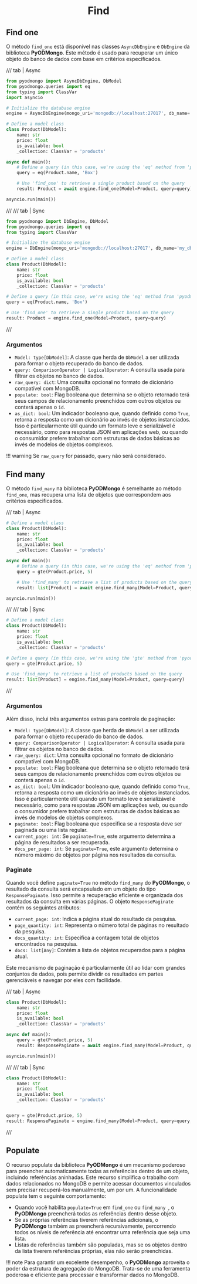 # <center>Find</center>

## Find one

O método `find_one` está disponível nas classes `AsyncDbEngine` e `DbEngine` da biblioteca **PyODMongo**. Este método é usado para recuperar um único objeto do banco de dados com base em critérios especificados.

/// tab | Async
```python hl_lines="21"
from pyodmongo import AsyncDbEngine, DbModel
from pyodmongo.queries import eq
from typing import ClassVar
import asyncio

# Initialize the database engine
engine = AsyncDbEngine(mongo_uri='mongodb://localhost:27017', db_name='my_db')

# Define a model class
class Product(DbModel):
    name: str
    price: float
    is_available: bool
    _collection: ClassVar = 'products'

async def main():
    # Define a query (in this case, we're using the 'eq' method from 'pyodmongo.queries')
    query = eq(Product.name, 'Box')

    # Use 'find_one' to retrieve a single product based on the query
    result: Product = await engine.find_one(Model=Product, query=query)

asyncio.run(main())
```
///
/// tab | Sync
```python hl_lines="19"
from pyodmongo import DbEngine, DbModel
from pyodmongo.queries import eq
from typing import ClassVar

# Initialize the database engine
engine = DbEngine(mongo_uri='mongodb://localhost:27017', db_name='my_db')

# Define a model class
class Product(DbModel):
    name: str
    price: float
    is_available: bool
    _collection: ClassVar = 'products'

# Define a query (in this case, we're using the 'eq' method from 'pyodmongo.queries')
query = eq(Product.name, 'Box')

# Use 'find_one' to retrieve a single product based on the query
result: Product = engine.find_one(Model=Product, query=query)
```
///

### Argumentos

- `Model: type[DbModel]`: A classe que herda de `DbModel` a ser utilizada para formar o objeto recuperado do banco de dados.
- `query: ComparisonOperator | LogicalOperator`: A consulta usada para filtrar os objetos no banco de dados.
- `raw_query: dict`: Uma consulta opcional no formato de dicionário compatível com MongoDB.
- `populate: bool`: Flag booleana que determina se o objeto retornado terá seus campos de relacionamento preenchidos com outros objetos ou conterá apenas o `id`.
- `as_dict: bool`: Um indicador booleano que, quando definido como `True`, retorna a resposta como um dicionário ao invés de objetos instanciados. Isso é particularmente útil quando um formato leve e serializável é necessário, como para respostas JSON em aplicações web, ou quando o consumidor prefere trabalhar com estruturas de dados básicas ao invés de modelos de objetos complexos.

!!! warning
    Se `raw_query` for passado, `query` não será considerado.

## Find many

O método `find_many` na biblioteca **PyODMongo** é semelhante ao método `find_one`, mas recupera uma lista de objetos que correspondem aos critérios especificados.

/// tab | Async
```python hl_lines="13"
# Define a model class
class Product(DbModel):
    name: str
    price: float
    is_available: bool
    _collection: ClassVar = 'products'

async def main():
    # Define a query (in this case, we're using the 'eq' method from 'pyodmongo.queries')
    query = gte(Product.price, 5)

    # Use 'find_many' to retrieve a list of products based on the query
    result: list[Product] = await engine.find_many(Model=Product, query=query)

asyncio.run(main())
```
///
/// tab | Sync
```python hl_lines="12"
# Define a model class
class Product(DbModel):
    name: str
    price: float
    is_available: bool
    _collection: ClassVar = 'products'

# Define a query (in this case, we're using the 'gte' method from 'pyodmongo.queries')
query = gte(Product.price, 5)

# Use 'find_many' to retrieve a list of products based on the query
result: list[Product] = engine.find_many(Model=Product, query=query)
```
///

### Argumentos

Além disso, inclui três argumentos extras para controle de paginação:

- `Model: type[DbModel]`: A classe que herda de `DbModel` a ser utilizada para formar o objeto recuperado do banco de dados.
- `query: ComparisonOperator | LogicalOperator`: A consulta usada para filtrar os objetos no banco de dados.
- `raw_query: dict`: Uma consulta opcional no formato de dicionário compatível com MongoDB.
- `populate: bool`: Flag booleana que determina se o objeto retornado terá seus campos de relacionamento preenchidos com outros objetos ou conterá apenas o `id`.
- `as_dict: bool`: Um indicador booleano que, quando definido como `True`, retorna a resposta como um dicionário ao invés de objetos instanciados. Isso é particularmente útil quando um formato leve e serializável é necessário, como para respostas JSON em aplicações web, ou quando o consumidor prefere trabalhar com estruturas de dados básicas ao invés de modelos de objetos complexos.
- `paginate: bool`: Flag booleana que especifica se a resposta deve ser paginada ou uma lista regular.
- `current_page: int`: Se `paginate=True`, este argumento determina a página de resultados a ser recuperada.
- `docs_per_page: int`: Se `paginate=True`, este argumento determina o número máximo de objetos por página nos resultados da consulta.

### Paginate

Quando você define `paginate=True` no método `find_many` do **PyODMongo**, o resultado da consulta será encapsulado em um objeto do tipo `ResponsePaginate`. Isso permite a recuperação eficiente e organizada dos resultados da consulta em várias páginas. O objeto `ResponsePaginate` contém os seguintes atributos:

- `current_page: int`: Indica a página atual do resultado da pesquisa.
- `page_quantity: int`: Representa o número total de páginas no resultado da pesquisa.
- `docs_quantity: int`: Especifica a contagem total de objetos encontrados na pesquisa.
- `docs: list[Any]`: Contém a lista de objetos recuperados para a página atual.

Este mecanismo de paginação é particularmente útil ao lidar com grandes conjuntos de dados, pois permite dividir os resultados em partes gerenciáveis e navegar por eles com facilidade.

/// tab | Async
```python hl_lines="9"
class Product(DbModel):
    name: str
    price: float
    is_available: bool
    _collection: ClassVar = 'products'

async def main():
    query = gte(Product.price, 5)
    result: ResponsePaginate = await engine.find_many(Model=Product, query=query, paginate=True)

asyncio.run(main())
```
///
/// tab | Sync
```python hl_lines="9"
class Product(DbModel):
    name: str
    price: float
    is_available: bool
    _collection: ClassVar = 'products'


query = gte(Product.price, 5)
result: ResponsePaginate = engine.find_many(Model=Product, query=query, paginate=True)
```
///

## Populate

O recurso populate da biblioteca **PyODMongo** é um mecanismo poderoso para preencher automaticamente todas as referências dentro de um objeto, incluindo referências aninhadas. Este recurso simplifica o trabalho com dados relacionados no MongoDB e permite acessar documentos vinculados sem precisar recuperá-los manualmente, um por um. A funcionalidade populate tem o seguinte comportamento:

- Quando você habilita `populate=True` em `find_one` ou `find_many `, o **PyODMongo** preencherá todas as referências dentro desse objeto.
- Se as próprias referências tiverem referências adicionais, o **PyODMongo** também as preencherá recursivamente, percorrendo todos os níveis de referência até encontrar uma referência que seja uma lista.
- Listas de referências também são populadas, mas se os objetos dentro da lista tiverem referências próprias, elas não serão preenchidas.

!!! note
    Para garantir um excelente desempenho, o **PyODMongo** aproveita o poder da estrutura de agregação do MongoDB. Trata-se de uma ferramenta poderosa e eficiente para processar e transformar dados no MongoDB.

